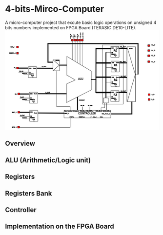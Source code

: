 # 4-bits-Mirco-Computer
A micro-computer project that excute basic logic operations on unsigned 4 bits numbers implemented on FPGA Board (TERASIC DE10-LITE).
![Computer Architecture](Project_Architecture.png)

## Overview

## ALU (Arithmetic/Logic unit)

## Registers

## Registers Bank

## Controller

## Implementation on the FPGA Board